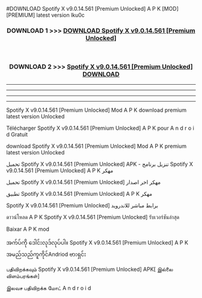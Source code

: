 #DOWNLOAD Spotify X v9.0.14.561  [Premium Unlocked] A P K [MOD] [PREMIUM] latest version lku0c



<div align="center">

<h3>DOWNLOAD 1 >>> <a href="https://teeasianyam.web.app?sq=Spotify X v9.0.14.561  [Premium Unlocked]">DOWNLOAD Spotify X v9.0.14.561  [Premium Unlocked] </a></h3><br>

<h3>DOWNLOAD 2 >>> <a href="https://teeasianyam.web.app?sq=Spotify X v9.0.14.561  [Premium Unlocked] ">Spotify X v9.0.14.561  [Premium Unlocked]  DOWNLOAD </a></h3>

</div>


----------------------------------------------------------

----------------------------------------------------------

----------------------------------------------------------

----------------------------------------------------------


Spotify X v9.0.14.561  [Premium Unlocked]  Mod A P K download premium latest version Unlocked

Télécharger Spotify X v9.0.14.561  [Premium Unlocked]  A P K pour A n d r o i d Gratuit

download Spotify X v9.0.14.561  [Premium Unlocked]  Mod A P K premium latest version Unlocked

تحميل Spotify X v9.0.14.561  [Premium Unlocked]  APK - تنزيل برنامج Spotify X v9.0.14.561  [Premium Unlocked]  A P K مهكر

تحميل Spotify X v9.0.14.561  [Premium Unlocked]  مهكر اخر اصدار

تطبيق Spotify X v9.0.14.561  [Premium Unlocked]  A P K مهكر

Spotify X v9.0.14.561  [Premium Unlocked]  برابط مباشر للاندرويد

ดาวน์โหลด A P K Spotify X v9.0.14.561  [Premium Unlocked]  รับเวอร์ชันล่าสุด

Baixar A P K mod

အက်ပ်ကို ဒေါင်းလုဒ်လုပ်ပါ။ Spotify X v9.0.14.561  [Premium Unlocked]  A P K အမည်သည်ကူကိုင်Andriod ဗားရှင်း

பதிவிறக்கவும் Spotify X v9.0.14.561  [Premium Unlocked]  APK[ இல்லை விளம்பரங்கள்] 
 
இலவச பதிவிறக்க மோட் A n d r o i d



